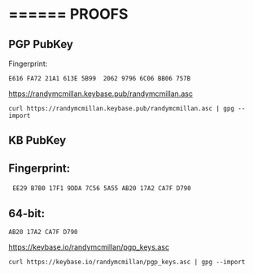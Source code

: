 ======
PROOFS
======

PGP PubKey
----------

Fingerprint:	

``E616 FA72 21A1 613E 5B99  2062 9796 6C06 BB06 757B``

https://randymcmillan.keybase.pub/randymcmillan.asc

``curl https://randymcmillan.keybase.pub/randymcmillan.asc | gpg --import``

KB PubKey
---------

Fingerprint:	
------------
 
``EE29 B7B0 17F1 9DDA 7C56 5A55 AB20 17A2 CA7F D790``

64-bit:	
-------

``AB20 17A2 CA7F D790``

https://keybase.io/randymcmillan/pgp_keys.asc

``curl https://keybase.io/randymcmillan/pgp_keys.asc | gpg --import``
